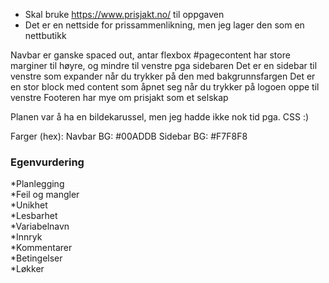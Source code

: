 * Skal bruke https://www.prisjakt.no/ til oppgaven
* Det er en nettside for prissammenlikning, men jeg lager den som en nettbutikk


Navbar er ganske spaced out, antar flexbox
#pagecontent har store marginer til høyre, og mindre til venstre pga sidebaren
Det er en sidebar til venstre som expander når du trykker på den med bakgrunnsfargen 
Det er en stor block med content som åpnet seg når du trykker på logoen oppe til venstre
Footeren har mye om prisjakt som et selskap


Planen var å ha en bildekarussel, men jeg hadde ikke nok tid pga. CSS :)

Farger (hex):
Navbar BG: #00ADDB
Sidebar BG: #F7F8F8



### Egenvurdering

*Planlegging  
*Feil og mangler  
*Unikhet  
*Lesbarhet  
*Variabelnavn  
*Innryk  
*Kommentarer  
*Betingelser  
*Løkker  